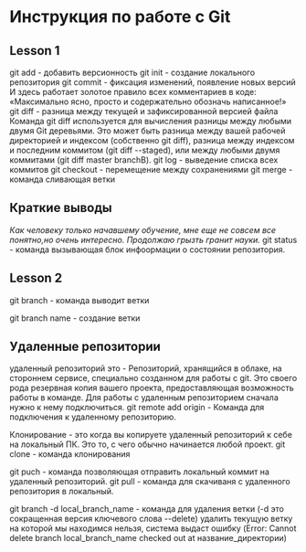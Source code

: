 # Инструкция по работе с Git
## Lesson 1
git add - добавить версионность
git init - создание локального репозитория
git commit - фиксация изменений, появление новых версий
И здесь работает золотое правило всех комментариев в коде: «Максимально ясно, просто и содержательно обозначь написанное!»
git diff - разница между текущей и зафиксированной версией файла
Команда git diff используется для вычисления разницы между любыми двумя Git деревьями. Это может быть разница между вашей рабочей директорией и индексом (собственно git diff), разница между индексом и последним коммитом (git diff --staged), или между любыми двумя коммитами (git diff master branchB).
 git log - выведение списка всех коммитов
 git checkout - перемещение между сохранениями
 git merge - команда сливающая ветки
 ## **Краткие выводы**

 *Как человеку только начавшему обучение, мне еще не совсем все понятно,но очень интересно. Продолжаю грызть гранит науки.*
git status - команда вызывающая блок инфоормации о состоянии репозитория.
 ## Lesson 2

 git branch - команда выводит ветки

 git branch name - создание ветки

 ## Удаленные репозитории

 удаленный репозиторий это - Репозиторий, хранящийся в облаке, на стороннем сервисе, специально созданном для работы с git.
Это своего рода резервная копия вашего проекта, предоставляющая возможность работы в команде. Для работы с удаленным репозиторием сначала нужно к нему подключиться.
 git remote add origin - Команда для подключения к удаленному репозиторию.

Клонирование - это когда вы копируете удаленный репозиторий к себе на локальный ПК. Это то, с чего обычно начинается любой проект.
git clone - команда клонирования

git puch - команда позволяющая отправить локальный коммит на удаленный репозиторий.
git pull - команда для скачиваня с удаленного репозитория в локальный.

git branch -d local_branch_name - команда для удаления ветки (-d это сокращенная версия ключевого слова --delete)
 удалить текущую ветку на которой мы находимся нельзя, система выдаст ошибку (Error: Cannot delete branch local_branch_name checked out at название_директории)
 